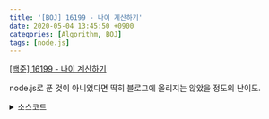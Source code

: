 ```yaml
---
title: '[BOJ] 16199 - 나이 계산하기'
date: 2020-05-04 13:45:50 +0900
categories: [Algorithm, BOJ]
tags: [node.js]
---
```


[[백준] 16199 - 나이 계산하기](https://www.acmicpc.net/problem/16199)<br>

node.js로 푼 것이 아니었다면 딱히 블로그에 올리지는 않았을 정도의 난이도.

<details>
  <summary> 소스코드 </summary>
    <div markdown="1">

```javascript
const readline = require('readline');

const rl = readline.createInterface({
  input: process.stdin,
  output: process.stdout
});
let i=0;
let birth=[];
let now=[];
rl.on('line', function(line) {
    if(i==0){
        birth=line.split(' ');
    }
    else if(i==1){
        now = line.split(' ');
    }
    i+=1;
}).on("close", function() {
    let ans=[0,0,0];
    ans[2]=now[0]-birth[0];
    ans[1]=ans[2]+1;
    if(now[1]-birth[1]>0||(now[1]==birth[1]&&now[2]-birth[2]>=0)){
        ans[0]=ans[2];
    }
    else ans[0]=ans[2]-1;
    console.log(ans.join('\n'));
    process.exit();
});


```

</div>
</details>